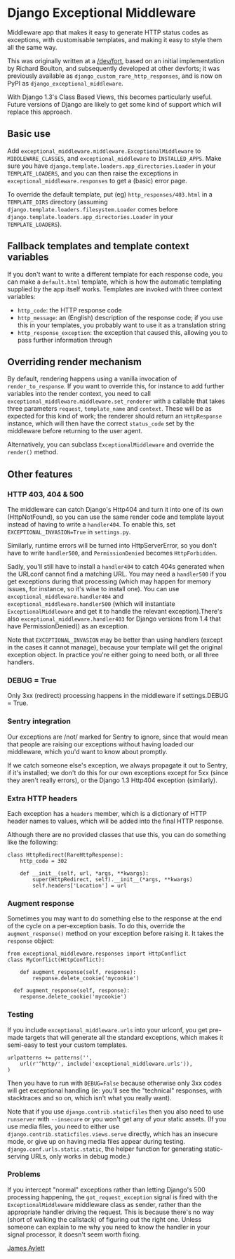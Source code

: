 # Django Exceptional Middleware

Middleware app that makes it easy to generate HTTP status codes as exceptions, with customisable templates, and making it easy to style them all the same way.

This was originally written at a [/dev/fort](http://devfort.com/), based on an initial implementation by Richard Boulton, and subsequently developed at other devforts; it was previously available as `django_custom_rare_http_responses`, and is now on PyPI as `django_exceptional_middleware`.

With Django 1.3's Class Based Views, this becomes particularly useful. Future versions of Django are likely to get some kind of support which will replace this approach.

## Basic use

Add `exceptional_middleware.middleware.ExceptionalMiddleware` to `MIDDLEWARE_CLASSES`, and `exceptional_middleware` to `INSTALLED_APPS`. Make sure you have `django.template.loaders.app_directories.Loader` in your `TEMPLATE_LOADERS`, and you can then raise the exceptions in `exceptional_middleware.responses` to get a (basic) error page.

To override the default template, put (eg) `http_responses/403.html` in a `TEMPLATE_DIRS` directory (assuming `django.template.loaders.filesystem.Loader` comes before `django.template.loaders.app_directories.Loader` in your `TEMPLATE_LOADERS`).

## Fallback templates and template context variables

If you don't want to write a different template for each response code, you can make a `default.html` template, which is how the automatic templating supplied by the app itself works. Templates are invoked with three context variables:

 * `http_code`: the HTTP response code
 * `http_message`: an (English) description of the response code; if you use this in your templates, you probably want to use it as a translation string
 * `http_response_exception`: the exception that caused this, allowing you to pass further information through

## Overriding render mechanism

By default, rendering happens using a vanilla invocation of `render_to_response`. If you want to override this, for instance to add further variables into the render context, you need to call `exceptional_middleware.middleware.set_renderer` with a callable that takes three parameters `request`, `template_name` and `context`. These will be as expected for this kind of work; the renderer should return an `HttpResponse` instance, which will then have the correct `status_code` set by the middleware before returning to the user agent.

Alternatively, you can subclass `ExceptionalMiddleware` and override the `render()` method.

## Other features

### HTTP 403, 404 & 500

The middleware can catch Django's Http404 and turn it into one of its own (HttpNotFound), so you can use the same render code and template layout instead of having to write a `handler404`. To enable this, set `EXCEPTIONAL_INVASION=True` in `settings.py`.

Similarly, runtime errors will be turned into HttpServerError, so you don't have to write `handler500`, and `PermissionDenied` becomes `HttpForbidden`.

Sadly, you'll still have to install a `handler404` to catch 404s generated when the URLconf cannot find a matching URL. You may need a `handler500` if you get exceptions during that processing (which may happen for memory issues, for instance, so it's wise to install one). You can use `exceptional_middleware.handler404` and `exceptional_middleware.handler500` (which will instantiate `ExceptionalMiddleware` and get it to handle the relevant exception).There's also `exceptional_middleware.handler403` for Django versions from 1.4 that have PermissionDenied() as an exception.

Note that `EXCEPTIONAL_INVASION` may be better than using handlers (except in the cases it cannot manage), because your template will get the original exception object. In practice you're either going to need both, or all three handlers.

### DEBUG = True

Only 3xx (redirect) processing happens in the middleware if settings.DEBUG = True.

### Sentry integration

Our exceptions are /not/ marked for Sentry to ignore, since that would mean that people are raising our exceptions without having loaded our middleware, which you'd want to know about promptly.

If we catch someone else's exception, we always propagate it out to Sentry, if it's installed; we don't do this for our own exceptions except for 5xx (since they aren't really errors), or the Django 1.3 Http404 exception (similarly).

### Extra HTTP headers

Each exception has a `headers` member, which is a dictionary of HTTP header names to values, which will be added into the final HTTP response.

Although there are no provided classes that use this, you can do something like the following:

    class HttpRedirect(RareHttpResponse):
        http_code = 302
        
        def __init__(self, url, *args, **kwargs):
            super(HttpRedirect, self).__init__(*args, **kwargs)
            self.headers['Location'] = url

### Augment response

Sometimes you may want to do something else to the response at the end of the cycle on a per-exception basis. To do this, override the `augment_response()` method on your exception before raising it. It takes the `response` object:

    from exceptional_middleware.responses import HttpConflict
    class MyConflict(HttpConflict):

        def augment_response(self, response):
            response.delete_cookie('mycookie')

      def augment_response(self, response):
        response.delete_cookie('mycookie')

### Testing

If you include `exceptional_middleware.urls` into your urlconf, you get pre-made targets that will generate all
the standard exceptions, which makes it semi-easy to test your custom templates.

    urlpatterns += patterns('',
        url(r'^http/', include('exceptional_middleware.urls')),
    )

Then you have to run with `DEBUG=False` because otherwise only 3xx codes will get exceptional handling (ie: you'll see the "technical" responses, with stacktraces and so on, which isn't what you really want).

Note that if you use `django.contrib.staticfiles` then you also need to use `runserver` with `--insecure` or you won't get any of your static assets. (If you use media files, you need to either use `django.contrib.staticfiles.views.serve` directly, which has an insecure mode, or give up on having media files appear during testing. `django.conf.urls.static.static`, the helper function for generating static-serving URLs, only works in debug mode.)

### Problems

If you intercept "normal" exceptions rather than letting Django's 500 processing happening, the `got_request_exception` signal is fired with the `ExceptionalMiddleware` middleware class as sender, rather than the appropriate handler driving the request. This is because there's no way (short of walking the callstack) of figuring out the right one. Unless someone can explain to me why you need to know the handler in your signal processor, it doesn't seem worth fixing.

[James Aylett](http://tartarus.org/james/computers/django/)
